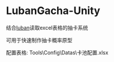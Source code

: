 # LubanGacha-Unity

结合[luban](https://github.com/focus-creative-games/luban)读取excel表格的抽卡系统

可用于快速制作抽卡概率原型

配置表格: Tools\Config\Datas\卡池配置.xlsx
